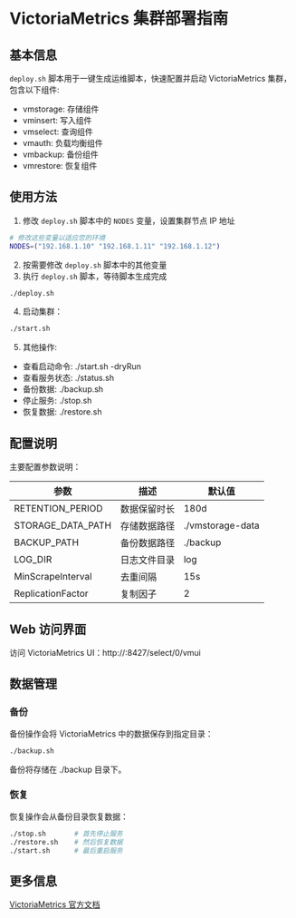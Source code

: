 # VictoriaMetrics 集群部署指南

## 基本信息

`deploy.sh` 脚本用于一键生成运维脚本，快速配置并启动 VictoriaMetrics 集群，包含以下组件:

- vmstorage: 存储组件
- vminsert: 写入组件
- vmselect: 查询组件
- vmauth: 负载均衡组件
- vmbackup: 备份组件  
- vmrestore: 恢复组件

## 使用方法

1. 修改 `deploy.sh` 脚本中的 `NODES` 变量，设置集群节点 IP 地址

```bash
# 修改这些变量以适应您的环境
NODES=("192.168.1.10" "192.168.1.11" "192.168.1.12")
```

2. 按需要修改 `deploy.sh` 脚本中的其他变量
3. 执行 `deploy.sh` 脚本，等待脚本生成完成

```bash
./deploy.sh
```

4. 启动集群：

```bash
./start.sh
```

5. 其他操作:

- 查看启动命令: ./start.sh -dryRun
- 查看服务状态: ./status.sh
- 备份数据: ./backup.sh
- 停止服务: ./stop.sh
- 恢复数据: ./restore.sh

## 配置说明

主要配置参数说明：

| 参数 | 描述 | 默认值 |
|------|------|--------|
| RETENTION_PERIOD | 数据保留时长 | 180d |
| STORAGE_DATA_PATH | 存储数据路径 | ./vmstorage-data |
| BACKUP_PATH | 备份数据路径 | ./backup |
| LOG_DIR | 日志文件目录 | log |
| MinScrapeInterval | 去重间隔 | 15s |
| ReplicationFactor | 复制因子 | 2 |

## Web 访问界面

访问 VictoriaMetrics UI：http://<NodeIP>:8427/select/0/vmui

## 数据管理

### 备份

备份操作会将 VictoriaMetrics 中的数据保存到指定目录：

```bash
./backup.sh
```

备份将存储在 ./backup 目录下。

### 恢复

恢复操作会从备份目录恢复数据：

```bash
./stop.sh       # 首先停止服务
./restore.sh    # 然后恢复数据
./start.sh      # 最后重启服务
```

## 更多信息

[VictoriaMetrics 官方文档](https://docs.victoriametrics.com/)
